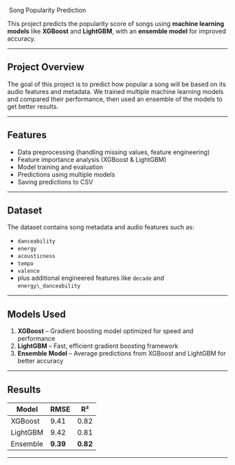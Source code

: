  Song Popularity Prediction

This project predicts the popularity score of songs using **machine learning models** like **XGBoost** and **LightGBM**, with an **ensemble model** for improved accuracy.

---

##  Project Overview
The goal of this project is to predict how popular a song will be based on its audio features and metadata.
We trained multiple machine learning models and compared their performance, then used an ensemble of the models to get better results.

---

##  Features
- Data preprocessing (handling missing values, feature engineering)
- Feature importance analysis (XGBoost & LightGBM)
- Model training and evaluation
- Predictions using multiple models
- Saving predictions to CSV

---

##  Dataset
The dataset contains song metadata and audio features such as:
- `danceability`
- `energy`
- `acousticness`
- `tempo`
- `valence`
- plus additional engineered features like `decade` and `energy\_danceability`

---

##  Models Used
1. **XGBoost** – Gradient boosting model optimized for speed and performance
2. **LightGBM** – Fast, efficient gradient boosting framework
3. **Ensemble Model** – Average predictions from XGBoost and LightGBM for better accuracy

---

##  Results
| Model       | RMSE  | R²    |
|-------------|-------|-------|
| XGBoost     | 9.41  | 0.82  |
| LightGBM    | 9.42  | 0.81  |
| Ensemble    | **9.39**  | **0.82** |

---


